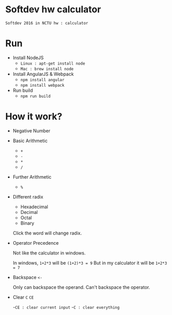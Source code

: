 # Softdev hw calculator

	Softdev 2016 in NCTU hw : calculator

# Run

- Install NodeJS
	- ``Linux : apt-get install node``
	- ``Mac : brew install node``
- Install AngularJS & Webpack
	- ``npm install angular``
	- ``npm install webpack``
- Run build
	- ``npm run build``

# How it work?

- Negative Number

- Basic Arithmetic

	- ``+``
    - ``-``
    - ``*``
    - ``/``

- Further Arithmetic

	- ``%``

- Different radix

	- Hexadecimal
	- Decimal
	- Octal
	- Binary
    
    Click the word will change radix.

- Operator Precedence

	Not like the calculator in windows.

	In windows, ``1+2*3`` will be ``(1+2)*3 = 9``
	But in my calculator it will be ``1+2*3 = 7``

- Backspace ``<-``

	Only can backspace the operand. 
	Can't backspace the operator.

- Clear `C` `CE`

  -``CE : clear current input``
  -``C : clear everything``
